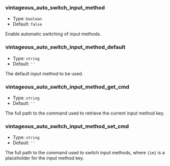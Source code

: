 ### vintageous_auto_switch_input_method

- Type: `boolean`
- Default: `false`

Enable automatic switching of input methods.

### vintageous_auto_switch_input_method_default

- Type: `string`
- Default: `''`

The default input method to be used.

### vintageous_auto_switch_input_method_get_cmd

- Type: `string`
- Default: `''`

The full path to the command used to retrieve the current input method key.

### vintageous_auto_switch_input_method_set_cmd

- Type: `string`
- Default: `''`

The full path to the command used to switch input methods, where `{im}` is a placeholder for the input method key.
